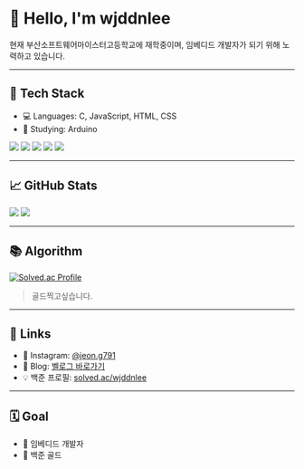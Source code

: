 <!-- README.md -->

# 👋 Hello, I'm wjddnlee

현재 부산소프트웨어마이스터고등학교에 재학중이며,
임베디드 개발자가 되기 위해 노력하고 있습니다.

---

## 🧩 Tech Stack

- 💻 Languages: C, JavaScript, HTML, CSS
- 🧠 Studying: Arduino

<p>
  <img src="https://img.shields.io/badge/C-A8B9CC?style=flat&logo=c&logoColor=white"/>
  <img src="https://img.shields.io/badge/JavaScript-F7DF1E?style=flat&logo=javascript&logoColor=black"/>
  <img src="https://img.shields.io/badge/HTML5-E34F26?style=flat&logo=html5&logoColor=white"/>
  <img src="https://img.shields.io/badge/CSS3-1572B6?style=flat&logo=css3&logoColor=white"/>
  <img src="https://img.shields.io/badge/Arduino-00979D?style=flat&logo=arduino&logoColor=white"/>
</p>

---

## 📈 GitHub Stats

<p>
  <img src="https://github-readme-stats.vercel.app/api?username=wjddn0719&show_icons=true&theme=default" />
  <img src="https://github-readme-stats.vercel.app/api/top-langs/?username=wjddn0719&layout=compact" />
</p>

---

## 📚 Algorithm

[![Solved.ac Profile](http://mazassumnida.wtf/api/v2/generate_badge?boj=wjddnlee)](https://solved.ac/wjddnlee)

> 골드찍고싶습니다.

---

## 🔗 Links

- 📸 Instagram: [@jeon.g791](https://instagram.com/jeon.g791)
- 📓 Blog: [벨로그 바로가기](https://velog.io/@squeezewisdom)
- 💡 백준 프로필: [solved.ac/wjddnlee](https://solved.ac/wjddnlee)

---

## 🗓️ Goal

- 📌 임베디드 개발자
- 📌 백준 골드

